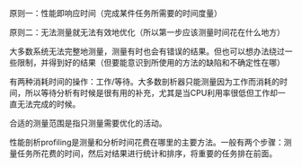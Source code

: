 原则一：性能即响应时间（完成某件任务所需要的时间度量）

原则二：无法测量就无法有效地优化（所以第一步应该测量时间花在什么地方）

大多数系统无法完整地测量，测量有时也会有错误的结果。但也可以想办法绕过一些限制，并得到好的结果（但要能意识到所使用的方法的缺陷和不确定性在哪）

有两种消耗时间的操作：工作/等待。大多数剖析器只能测量因为工作而消耗的时间，所以等待分析有时候是很有用的补充，尤其是当CPU利用率很低但工作却一直无法完成的时候。

合适的测量范围是指只测量需要优化的活动。

性能剖析profiling是测量和分析时间花费在哪里的主要方法。一般有两个步骤：测量任务所花费的时间，然后对结果进行统计和排序，将重要的任务排在前面。

